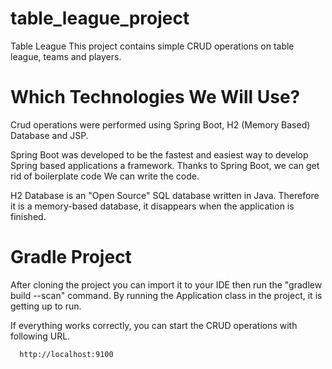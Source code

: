 # table_league_project
Table League
This project contains simple CRUD operations on table league, teams and players.

# Which Technologies We Will Use?

Crud operations were performed using Spring Boot, H2 (Memory Based) Database and JSP.

Spring Boot was developed to be the fastest and easiest way to develop Spring based applications
a framework. Thanks to Spring Boot, we can get rid of boilerplate code
We can write the code.

H2 Database is an "Open Source" SQL database written in Java. Therefore it is a memory-based database, it disappears when the application is finished.

# Gradle Project

After cloning the project you can import it to your IDE then run the "gradlew build --scan" command. By running the Application class in the project, it is getting up to run.

If everything works correctly, you can start the CRUD operations with following URL.

      http://localhost:9100 

